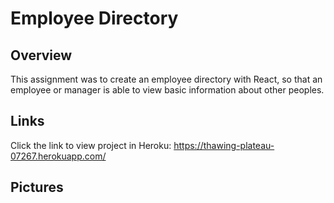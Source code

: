 # Employee Directory

## Overview

This assignment was to create an employee directory with React, so that an employee or manager is able to view basic information about other peoples. 

## Links
Click the link to view project in Heroku: https://thawing-plateau-07267.herokuapp.com/

## Pictures






